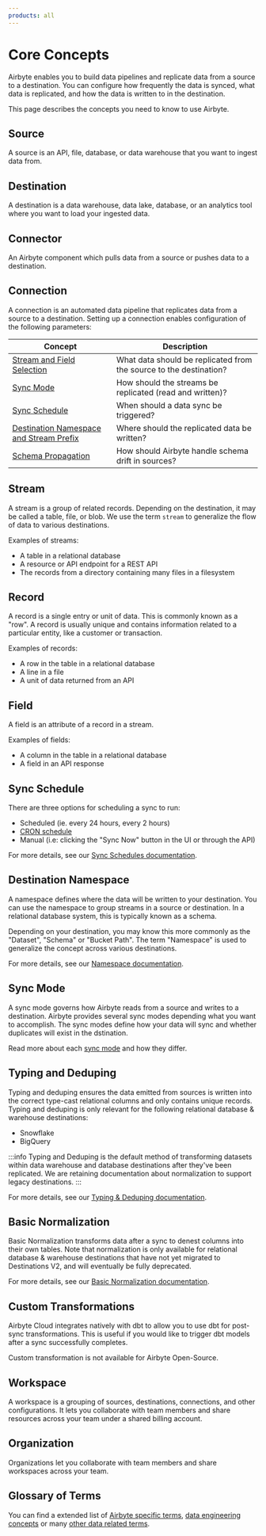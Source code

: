 ```yaml
---
products: all
---
```


# Core Concepts

Airbyte enables you to build data pipelines and replicate data from a source to a destination. You can configure how frequently the data is synced, what data is replicated, and how the data is written to in the destination.

This page describes the concepts you need to know to use Airbyte.

## Source

A source is an API, file, database, or data warehouse that you want to ingest data from.

## Destination

A destination is a data warehouse, data lake, database, or an analytics tool where you want to load your ingested data.

## Connector

An Airbyte component which pulls data from a source or pushes data to a destination.

## Connection

A connection is an automated data pipeline that replicates data from a source to a destination. Setting up a connection enables configuration of the following parameters:

| Concept                                                                                                         | Description                                                        |
|-----------------------------------------------------------------------------------------------------------------|--------------------------------------------------------------------|
| [Stream and Field Selection](/cloud/managing-airbyte-cloud/configuring-connections.md#modify-streams-in-your-connection) | What data should be replicated from the source to the destination? |
| [Sync Mode](/using-airbyte/core-concepts/sync-modes/README.md)                                                  | How should the streams be replicated (read and written)?           |
| [Sync Schedule](/using-airbyte/core-concepts/sync-schedules.md)                                         | When should a data sync be triggered?                              |
| [Destination Namespace and Stream Prefix](/using-airbyte/core-concepts/namespaces.md)                           | Where should the replicated data be written?                       |
| [Schema Propagation](/cloud/managing-airbyte-cloud/manage-schema-changes.md)                                    | How should Airbyte handle schema drift in sources?                 |

## Stream

A stream is a group of related records. Depending on the destination, it may be called a table, file, or blob. We use the term `stream` to generalize the flow of data to various destinations.

Examples of streams:

- A table in a relational database
- A resource or API endpoint for a REST API
- The records from a directory containing many files in a filesystem

## Record

A record is a single entry or unit of data. This is commonly known as a "row". A record is usually unique and contains information related to a particular entity, like a customer or transaction.

Examples of records: 

- A row in the table in a relational database
- A line in a file
- A unit of data returned from an API

## Field

A field is an attribute of a record in a stream. 

Examples of fields:

- A column in the table in a relational database
- A field in an API response



## Sync Schedule

There are three options for scheduling a sync to run:

- Scheduled (ie. every 24 hours, every 2 hours)
- [CRON schedule](https://www.quartz-scheduler.org/documentation/quartz-2.3.0/tutorials/crontrigger.html)
- Manual \(i.e: clicking the "Sync Now" button in the UI or through the API\)

For more details, see our [Sync Schedules documentation](sync-schedules.md).

## Destination Namespace

A namespace defines where the data will be written to your destination. You can use the namespace to group streams in a source or destination. In a relational database system, this is typically known as a schema.

Depending on your destination, you may know this more commonly as the "Dataset", "Schema" or "Bucket Path". The term "Namespace" is used to generalize the concept across various destinations.

For more details, see our [Namespace documentation](namespaces.md).

## Sync Mode

A sync mode governs how Airbyte reads from a source and writes to a destination. Airbyte provides several sync modes depending what you want to accomplish. The sync modes define how your data will sync and whether duplicates will exist in the dstination.

Read more about each [sync mode](/using-airbyte/core-concepts/sync-modes/README.md) and how they differ.

## Typing and Deduping

Typing and deduping ensures the data emitted from sources is written into the correct type-cast relational columns and only contains unique records. Typing and deduping is only relevant for the following relational database & warehouse destinations:

- Snowflake
- BigQuery

:::info
Typing and Deduping is the default method of transforming datasets within data warehouse and database destinations after they've been replicated. We are retaining documentation about normalization to support legacy destinations. 
:::

For more details, see our [Typing & Deduping documentation](/using-airbyte/core-concepts/typing-deduping).

## Basic Normalization

Basic Normalization transforms data after a sync to denest columns into their own tables. Note that normalization is only available for relational database & warehouse destinations that have not yet migrated to Destinations V2, and will eventually be fully deprecated.

For more details, see our [Basic Normalization documentation](/using-airbyte/core-concepts/basic-normalization.md).

## Custom Transformations

Airbyte Cloud integrates natively with dbt to allow you to use dbt for post-sync transformations. This is useful if you would like to trigger dbt models after a sync successfully completes.

Custom transformation is not available for Airbyte Open-Source.

## Workspace

A workspace is a grouping of sources, destinations, connections, and other configurations. It lets you collaborate with team members and share resources across your team under a shared billing account.

## Organization

Organizations let you collaborate with team members and share workspaces across your team.

## Glossary of Terms

You can find a extended list of [Airbyte specific terms](https://glossary.airbyte.com/term/airbyte-glossary-of-terms/), [data engineering concepts](https://glossary.airbyte.com/term/data-engineering-concepts) or many [other data related terms](https://glossary.airbyte.com/).

